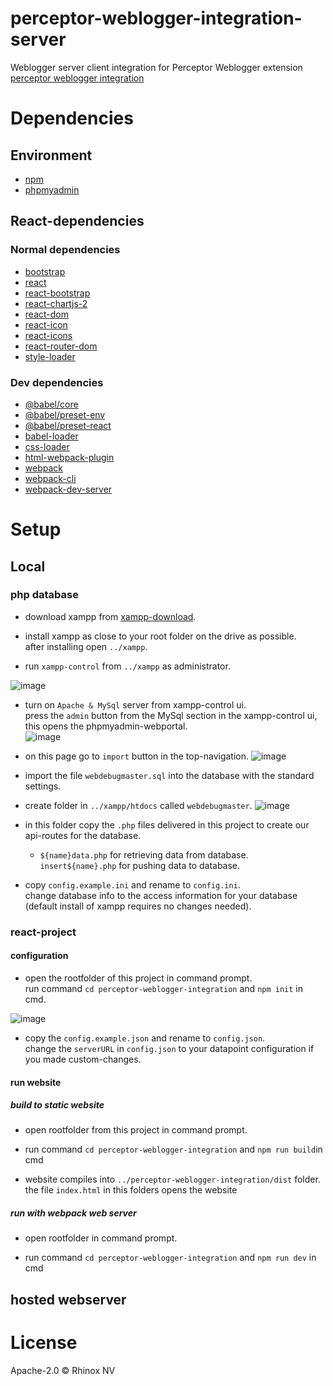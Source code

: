 # perceptor-weblogger-integration-server

Weblogger server client integration for Perceptor Weblogger extension  
[perceptor weblogger integration](https://github.com/Rhinox-Training/perceptor-weblogger-integration)

# Dependencies

## Environment

- [npm](https://docs.npmjs.com/)
- [phpmyadmin](https://www.phpmyadmin.net/)

## React-dependencies

### Normal dependencies

- [bootstrap](https://www.npmjs.com/package/bootstrap)
- [react](https://www.npmjs.com/package/react)
- [react-bootstrap](https://www.npmjs.com/package/react-bootstrap)
- [react-chartjs-2](https://www.npmjs.com/package/react-chartjs-2)
- [react-dom](https://www.npmjs.com/package/react-dom)
- [react-icon](https://www.npmjs.com/package/react-icon)
- [react-icons](https://www.npmjs.com/package/react-icons)
- [react-router-dom](https://www.npmjs.com/package/react-router-dom)
- [style-loader](https://www.npmjs.com/package/style-loader)

### Dev dependencies

- [@babel/core](https://www.npmjs.com/package/react-router-dom)
- [@babel/preset-env](https://www.npmjs.com/package/@babel/preset-env)
- [@babel/preset-react](https://www.npmjs.com/package/@babel/preset-react)
- [babel-loader](https://www.npmjs.com/package/babel-loader)
- [css-loader](https://www.npmjs.com/package/css-loader)
- [html-webpack-plugin](https://www.npmjs.com/package/html-webpack-plugin)
- [webpack](https://www.npmjs.com/package/webpack)
- [webpack-cli](https://www.npmjs.com/package/webpack-cli)
- [webpack-dev-server](https://www.npmjs.com/package/webpack-dev-server)


# Setup

## Local

### php database

- download xampp from [xampp-download](https://www.apachefriends.org/download.html).

- install xampp as close to your root folder on the drive as possible.  
after installing open `../xampp`.

- run `xampp-control` from `../xampp` as administrator.  

![image](https://user-images.githubusercontent.com/29233947/223738417-e90fecc8-a337-4afb-8e45-be8ce3d33247.png)

- turn on `Apache & MySql` server from xampp-control ui.  
press the `admin` button from the MySql section in the xampp-control ui, this opens the phpmyadmin-webportal.  
![image](https://user-images.githubusercontent.com/29233947/223738675-3fb42dca-fda3-4768-a8dc-e3d30c91a99a.png)

- on this page go to `import` button in the top-navigation.
![image](https://user-images.githubusercontent.com/29233947/223739974-dcba0b20-9a0c-45b6-85fa-60f9ea58f828.png)

- import the file `webdebugmaster.sql` into the database with the standard settings.

- create folder in `../xampp/htdocs` called `webdebugmaster`.
![image](https://user-images.githubusercontent.com/29233947/223740381-ed37d881-43a0-4af4-8cd3-8725fd79c02b.png)

- in this folder copy the `.php` files delivered in this project to create our api-routes for the database.

  - `${name}data.php` for retrieving data from database.  
    `insert${name}.php` for pushing data to database.

- copy `config.example.ini` and rename to `config.ini`.  
change database info to the access information for your database (default install of xampp requires no changes needed).


### react-project

#### configuration

- open the rootfolder of this project in command prompt.  
run command `cd perceptor-weblogger-integration` and `npm init` in cmd.

![image](https://user-images.githubusercontent.com/29233947/223737933-2f7e07cb-9f27-4af6-8633-b4b2dde8bb5f.png)

- copy the `config.example.json` and rename to `config.json`.  
change the `serverURL` in `config.json` to your datapoint configuration if you made custom-changes.

#### run website

##### build to static website

- open rootfolder from this project in command prompt. 

- run command `cd perceptor-weblogger-integration` and `npm run build`in cmd

- website compiles into `../perceptor-weblogger-integration/dist` folder.  
the file `index.html` in this folders opens the website

##### run with webpack web server

- open rootfolder in command prompt. 

- run command `cd perceptor-weblogger-integration` and `npm run dev` in cmd


## hosted webserver

# License

Apache-2.0 © Rhinox NV

